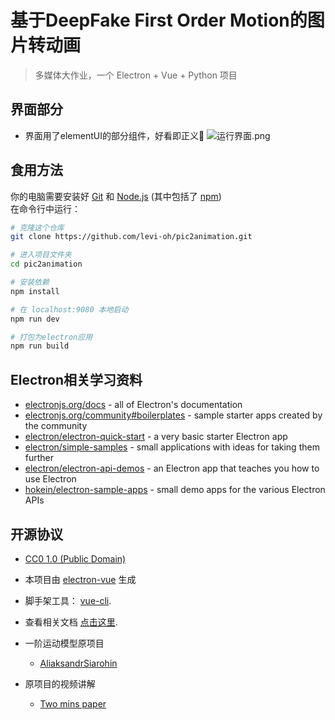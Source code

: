 # 基于DeepFake First Order Motion的图片转动画

> 多媒体大作业，一个 Electron + Vue + Python 项目
> 
## 界面部分
 - 界面用了elementUI的部分组件，好看即正义🤪
![运行界面.png](https://tva1.sinaimg.cn/large/007e6d0Xgy1gkg0e7ozozj31db0ljgr8.jpg)

## 食用方法

 你的电脑需要安装好 [Git](https://git-scm.com) 和 [Node.js](https://nodejs.org/en/download/) (其中包括了 [npm](http://npmjs.com))   
 在命令行中运行：

```bash
# 克隆这个仓库
git clone https://github.com/levi-oh/pic2animation.git

# 进入项目文件夹
cd pic2animation

# 安装依赖
npm install

# 在 localhost:9080 本地启动
npm run dev

# 打包为electron应用
npm run build
```



## Electron相关学习资料

- [electronjs.org/docs](https://electronjs.org/docs) - all of Electron's documentation
- [electronjs.org/community#boilerplates](https://electronjs.org/community#boilerplates) - sample starter apps created by the community
- [electron/electron-quick-start](https://github.com/electron/electron-quick-start) - a very basic starter Electron app
- [electron/simple-samples](https://github.com/electron/simple-samples) - small applications with ideas for taking them further
- [electron/electron-api-demos](https://github.com/electron/electron-api-demos) - an Electron app that teaches you how to use Electron
- [hokein/electron-sample-apps](https://github.com/hokein/electron-sample-apps) - small demo apps for the various Electron APIs

## 开源协议

 - [CC0 1.0 (Public Domain)](LICENSE.md)

 - 本项目由 [electron-vue](https://github.com/SimulatedGREG/electron-vue) 生成  
 - 脚手架工具： [vue-cli](https://github.com/vuejs/vue-cli).   
 - 查看相关文档 [点击这里](https://simulatedgreg.gitbooks.io/electron-vue/content/index.html).
 - 一阶运动模型原项目
    * [AliaksandrSiarohin](https://github.com/AliaksandrSiarohin/first-order-model)
 - 原项目的视频讲解 <br/>
    * [Two mins paper](https://www.youtube.com/watch?v=u-0cQ-grXBQ)
